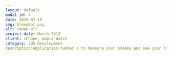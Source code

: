 ```yaml
---
layout: default
modal-id: 4
date: 2020-07-19
img: SleepBot.png
alt: image-alt
project-date: March 2012
client: iPhone, Apple Watch
category: iOS Development
description:Application number 1 to measure your breaks and see your long-term trends in your workouts!.
---
```

